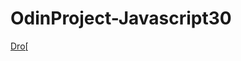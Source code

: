 # OdinProject-Javascript30
<a href="https://j9011303.github.io/OdinProject-Javascript30/01_JavascriptDrumpKit/">Dro[</a>
